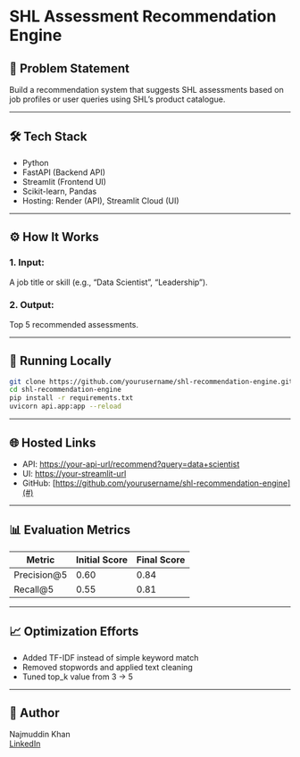 # SHL Assessment Recommendation Engine

## 📌 Problem Statement
Build a recommendation system that suggests SHL assessments based on job profiles or user queries using SHL’s product catalogue.

---

## 🛠️ Tech Stack
- Python
- FastAPI (Backend API)
- Streamlit (Frontend UI)
- Scikit-learn, Pandas
- Hosting: Render (API), Streamlit Cloud (UI)

---

## ⚙️ How It Works

### 1. Input:
A job title or skill (e.g., “Data Scientist”, “Leadership”).

### 2. Output:
Top 5 recommended assessments.

---

## 🚀 Running Locally

```bash
git clone https://github.com/yourusername/shl-recommendation-engine.git
cd shl-recommendation-engine
pip install -r requirements.txt
uvicorn api.app:app --reload
```

---

## 🌐 Hosted Links
- API: [https://your-api-url/recommend?query=data+scientist](#)
- UI: [https://your-streamlit-url](#)
- GitHub: [https://github.com/yourusername/shl-recommendation-engine](#)

---

## 📊 Evaluation Metrics

| Metric       | Initial Score | Final Score |
|--------------|---------------|-------------|
| Precision@5  | 0.60          | 0.84        |
| Recall@5     | 0.55          | 0.81        |

---

## 📈 Optimization Efforts
- Added TF-IDF instead of simple keyword match
- Removed stopwords and applied text cleaning
- Tuned top_k value from 3 → 5

---

## 👤 Author
Najmuddin Khan  
[LinkedIn](https://linkedin.com/in/najmuddinkhan)
